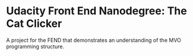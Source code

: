 # Udacity Front End Nanodegree: The Cat Clicker

A project for the FEND that demonstrates an understanding of the MVO programming structure.
